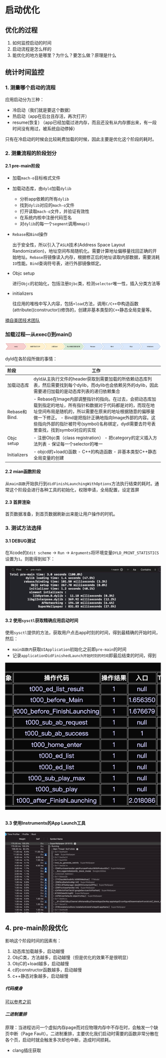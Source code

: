 # 启动优化

## 优化的过程

1. 如何监控启动的时间
2. 启动流程是怎么样的
3. 能优化的地方是哪里？为什么？要怎么做？原理是什么

## 统计时间监控

### 1. 测量哪个启动的流程

应用启动分为三种：

- 冷启动（我们就是要这个数据）
- 热启动（app在后台且存活，再次打开）
- resume(恢复) （app已经加载过进内存，而且还没有从内存挪出来，有一段时间没有用过，被系统自动停掉）

只有在冷启动的时候会比较耗费加载的时候，因此主要是优化这个阶段的耗时。



### 2. 测量流程的阶段划分



#### 2.1 pre-main阶段

- 加载`mach-o`目标格式文件

- 加载动态库，由`dyld`加载`dylib`

  - 分析app依赖的所有`dylib`
  - 找到`dylib`对应的`mach-o`文件
  - 打开读取`mach-o`文件，并验证有效性
  - 在系统内核中注册代码签名
  - 对`dylib`的每一个`segment`调用`mmap()`

- `Rebase`和`Bind`操作

  出于安全性，所以引入了`ASLR`技术(Address Space Layout Randomization)，地址空间布局随机化。需要计算地址偏移量找回正确的开始地址。`Rebase`将镜像读入内存，根据修正后的地址读取内部数据，需要消耗`IO`性能。`Bind`查询符号表，进行外部镜像绑定。

- Objc setup

  进行`Objc`的初始化，包括注册`Ojbc`类，检测`selector`唯一性，插入分类方法等

- initializers

  往应用的堆栈中写入内容，包括`+load`方法，调用`C/C++`中构造函数(attribute((constructor))修饰的，创建非基本类型的`C++`静态全局变量等。



[摘自美团技术团队](https://tech.meituan.com/2018/12/06/waimai-ios-optimizing-startup.html)



### 加载过程—从exec()到main()

<img src="../images/13/加载过程—从exec()到main().png" alt="加载过程—从exec()到main()" style="zoom:50%;" />



dyld在各阶段所做的事情：

| 阶段          | 工作                                                         |
| :------------ | ------------------------------------------------------------ |
| 加载动态库    | dyld从主执行文件的header获取到需要加载的所依赖动态库列表，然后需要找到每个dylib，而dylib也会依赖另外的dylib，因此需要递归加载的是动态库列表的递归依赖集合 |
| Rebase和Bind. | - Rebase在Image内部调整指针的指向。在过去，会把动态库加载到指定的地址，所有指针和数据对于代码都是对的，而现在地址空间布局是随机的，所以需要在原来的地址根据随意的偏移量做一下修正。                                                                           - Bind是把指针正确地指向Image外部的内容。这些指向外部的指针被符号(symbol)名称绑定，dydl需要去符号表里查找，找到symbol对应的实现 |
| Objc setup    | - 注册Objc类（class registration）                                                                                                                                                                                                                                                             - 把category的定义插入方法列表                                                                                                                                                                                          - 保证每一个selector的唯一 |
| Initializers  | - objcd的+load()函数                                                                                                                                                                                                                                                        - C++的构造函数                                                                                                                                                                                                                                                        - 非基本类型C++静态全局变量的创建 |



#### 2.2 mian函数阶段

从`main函数`开始执行到`didFinishLaunchingWithOptions`方法执行结束的耗时。通常这个阶段会进行各种工具的初始化，权限申请，全局配置，设定首屏

#### 2.3 首屏渲染

首页数据准备，到首页数据刷新出来能让用户操作的时机。



### 3. 测试方法选择



#### 3.1 DEBUG测试

在Xcode的`Edit scheme` -> `Run` -> `Arguments`将环境变量`DYLD_PRINT_STATISTICS`设置为`1`。则能得到如下：

![](../images/11/pre-main时间统计.jpg)

#### 3.2 使用`sysctl`获取精确应用启动时间

使用`sysctl`提供的方法，获取用户点击app时刻的时间，得到最精确的开始时间，然后：

- `main函数内`获取`UIApplication`初始化之前即`pre-main`的时间
- 记录`applicationDidFinishedLaunch开始时刻的时间`即最后结束的时间，得到

![](../images/11/启动时间统计.jpg)


## 

#### 3.3 使用Instruments的App Launch工具

<img src="../images/13/TimeProfiler监控.jpg" alt="TimeProfiler" style="zoom: 50%;" />



## 4. pre-main阶段优化



影响这个阶段时间的因素有：

1. 动态库加载越多，启动越慢
2. ObjC类，方法越多，启动越慢（但是优化的效果不是很明显）
3. ObjC的+load越多，启动越慢
4. c的constructor函数越多，启动越慢
5. c++静态对象越多，启动越慢



##### 代码瘦身

[可以参考之前](./包体瘦身.md)



##### 二进制重排

原理：当进程访问一个虚拟内存page而对应物理内存中不存在时，会触发一个缺页中断（Page Fault）。二进制重排，主要优化我们启动时需要的函数非常分散在各个页，启动时就会触发多次却也中断，造成时间损耗。

- clang插庄获取



















